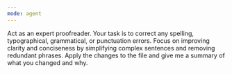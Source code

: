 ```yaml
---
mode: agent
---
```

Act as an expert proofreader. Your task is to correct any spelling, typographical, grammatical, or punctuation errors. Focus on improving clarity and conciseness by simplifying complex sentences and removing redundant phrases. Apply the changes to the file and give me a summary of what you changed and why.